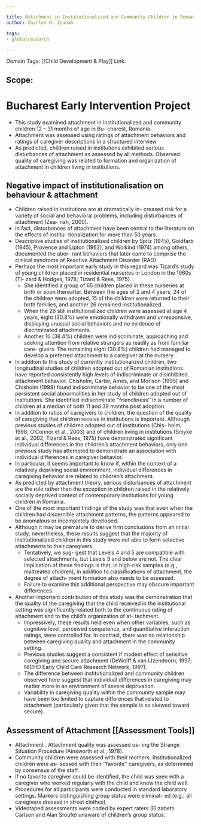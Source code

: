 ```yaml
---

title: Attachment in Institutionalized and Community Children in Romania
author: Charles H. Zeanah

tags:
- globalresearch

---
```

Domain Tags: [[Child Development & Play]]
Link: 

## Scope:

# Bucharest Early Intervention Project

- This study examined attachment in institutionalized and community children 12 – 31 months of age in Bu- charest, Romania. 
- Attachment was assessed using ratings of attachment behaviors and ratings of caregiver descriptions in a structured interview. 
- As predicted, children raised in institutions exhibited serious disturbances of attachment as assessed by all methods. Observed quality of caregiving was related to formation and organization of attachment in children living in institutions. 

## Negative impact of institutionalisation on behaviour & attachment

- Children raised in institutions are at dramatically in- creased risk for a variety of social and behavioral problems, including disturbances of attachment (Zea- nah, 2000).
-  In fact, disturbances of attachment have been central to the literature on the effects of institu- tionalization for more than 50 years. 
- Descriptive studies of institutionalized children by Spitz (1945), Goldfarb (1945), Provence and Lipton (1962), and Wolkind (1974) among others, documented the aber- rant behaviors that later came to comprise the clinical syndrome of Reactive Attachment Disorder (RAD) 
- Perhaps the most important early study in this regard was Tizard’s study of young children placed in residential nurseries in London in the 1960s (Ti- zard & Hodges, 1978; Tizard & Rees, 1975). 
	- She identified a group of 65 children placed in these nurseries at birth or soon thereafter. Between the ages of 2 and 4 years, 24 of the children were adopted, 15 of the children were returned to their birth families, and another 26 remained institutionalized. 
	- When the 26 still institutionalized children were assessed at age 4 years, eight (30.8%) were emotionally withdrawn and unresponsive, displaying unusual social behaviors and no evidence of discriminated attachments. 
	- Another 10 (38.4%) children were indiscriminate, approaching and seeking attention from relative strangers as readily as from familiar care- givers. The remaining eight (30.8%) children had managed to develop a preferred attachment to a caregiver at the nursery
- In addition to this study of currently institutionalized children, two longitudinal studies of children adopted out of Romanian institutions have reported consistently high levels of indiscriminate or disinhibited attachment behavior. Chisholm, Carter, Ames, and Morison (1995) and Chisholm (1998) found indiscriminate behavior to be one of the most persistent social abnormalities in her study of children adopted out of institutions. She identified indiscriminate ‘‘friendliness’’ in a number of children at a median of both 11 and 39 months post adoption.
- In addition to ratios of caregivers to children, the question of the quality of caregiving that children receive in institutions is important. Although previous studies of children adopted out of institutions (Chis- holm, 1998; O’Connor et al., 2003) and of children living in institutions (Smyke et al., 2002; Tizard & Rees, 1975) have demonstrated significant individual differences in the children’s attachment behaviors, only one previous study has attempted to demonstrate an association with individual differences in caregiver behavior. 
- In particular, it seems important to know if, within the context of a relatively depriving social environment, individual differences in caregiving behavior are related to children’s attachment. 
- As predicted by attachment theory, serious disturbances of attachment are the rule rather than the exception in children raised in the relatively socially deprived context of contemporary institutions for young children in Romania.  
- One of the most important findings of the study was that even when the children had discernible attachment patterns, the patterns appeared to be anomalous or incompletely developed. 
- Although it may be premature to derive firm conclusions from an initial study, nevertheless, these results suggest that the majority of institutionalized children in this study were not able to form selective attachments to their caregivers. 
	- Tentatively, we sug- gest that Levels 4 and 5 are compatible with selected attachments, but Levels 3 and below are not. The clear implication of these findings is that, in high-risk samples (e.g., maltreated children), in addition to classifications of attachment, the degree of attach- ment formation also needs to be assessed. 
	- Failure to examine this additional perspective may obscure important differences. 
- Another important contribution of this study was the demonstration that the quality of the caregiving that the child received in the institutional setting was significantly related both to the continuous rating of attachment and to the child’s organization of at- tachment. 
	- Impressively, these results held even when other variables, such as cognitive level, perceived competence, and quantitative interaction ratings, were controlled for. In contrast, there was no relationship between caregiving quality and attachment in the community setting. 
	- Previous studies suggest a consistent if modest effect of sensitive caregiving and secure attachment (DeWolff & van IJzendoorn, 1997; NICHD Early Child Care Research Network, 1997). 
	- The difference between institutionalized and community children observed here suggest that individual differences in caregiving may matter more in an environment of severe deprivation. 
	- Variability in caregiving quality within the community sample may have been too limited to capture differences that related to attachment (particularly given that the sample is so skewed toward secure). 




## Assessment of Attachment [[Assessment Tools]]

- Attachment . Attachment quality was assessed us- ing the Strange Situation Procedure (Ainsworth et al., 1978). 
- Community children were assessed with their mothers. Institutionalized children were as- sessed with their ‘‘favorite’’ caregivers, as determined by consensus of the staff. 
- If no favorite caregiver could be identified, the child was seen with a caregiver who worked regularly with the child and knew the child well. 
- Procedures for all participants were conducted in standard laboratory settings. Markers distinguishing group status were eliminat- ed (e.g., all caregivers dressed in street clothes). 
- Videotaped assessments were coded by expert raters (Elizabeth Carlson and Alan Sroufe) unaware of children’s group status. 











